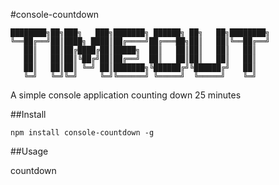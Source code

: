 #console-countdown

```
████████╗██╗███╗   ███╗███████╗ ██████╗ ██╗   ██╗████████╗
╚══██╔══╝██║████╗ ████║██╔════╝██╔═══██╗██║   ██║╚══██╔══╝
   ██║   ██║██╔████╔██║█████╗  ██║   ██║██║   ██║   ██║
   ██║   ██║██║╚██╔╝██║██╔══╝  ██║   ██║██║   ██║   ██║
   ██║   ██║██║ ╚═╝ ██║███████╗╚██████╔╝╚██████╔╝   ██║
   ╚═╝   ╚═╝╚═╝     ╚═╝╚══════╝ ╚═════╝  ╚═════╝    ╚═╝
```

A simple console application counting down 25 minutes


##Install

    npm install console-countdown -g

##Usage

   countdown